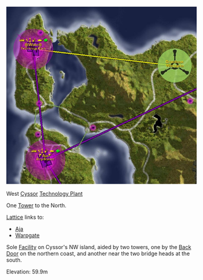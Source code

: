 ![](../images/Wele_Map.jpg "Wele_Map.jpg")

West [Cyssor](../locations/Cyssor.md)
[Technology Plant](../locations/Technology_Plant.md)

One [Tower](../locations/Towers.md) to the North.

[Lattice](../terminology/Lattice.md) links to:

- [Aja](Aja.md)
- [Warpgate](../locations/Warpgate.md)

Sole [Facility](../locations/Facilities.md) on Cyssor's NW island, aided by two
towers, one by the [Back Door](../locations/Back_Door.md) on the northern coast,
and another near the two bridge heads at the south.

Elevation: 59.9m

<!--[category:Facilities](category:Facilities.md)-->
